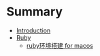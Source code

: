 # Summary

* [Introduction](README.md)
* [Ruby](ruby.md)
  * [ruby环境搭建 for macos](rubyhuan-jing-da-jian.md)

